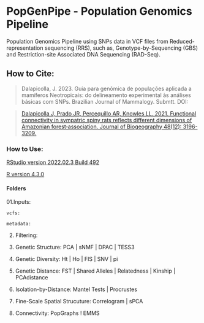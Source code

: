 # PopGenPipe - Population Genomics Pipeline

Population Genomics Pipeline using SNPs data in VCF files from Reduced-representation sequencing (RRS), such as, Genotype-by-Sequencing (GBS) and Restriction-site Associated DNA Sequencing (RAD-Seq).

## How to Cite:
> Dalapicolla, J. 2023. Guia para genômica de populações aplicada a mamíferos Neotropicais: do delineamento experimental às análises básicas com SNPs. Brazilian Journal of Mammalogy. Submtt. DOI:

> [Dalapicolla J, Prado JR, Percequillo AR, Knowles LL. 2021. Functional connectivity in sympatric spiny rats reflects different dimensions of Amazonian forest‐association. Journal of Biogeography 48(12): 3196-3209.](https://doi.org/10.1111/jbi.14281)

### How to Use:
[RStudio version 2022.02.3 Build 492](https://posit.co/)

[R version 4.3.0](https://www.r-project.org/)


#### Folders
01.Inputs:
    
    vcfs:
    
    metadata:
    
02. Filtering:

03. Genetic Structure: PCA | sNMF | DPAC | TESS3

04. Genetic Diversity: Ht | Ho | FIS | SNV | pi

05. Genetic Distance: FST | Shared Alleles | Relatedness | Kinship | PCAdistance

06. Isolation-by-Distance: Mantel Tests | Procrustes

07. Fine-Scale Spatial Strucuture: Correlogram | sPCA

08. Connectivity: PopGraphs ! EMMS
